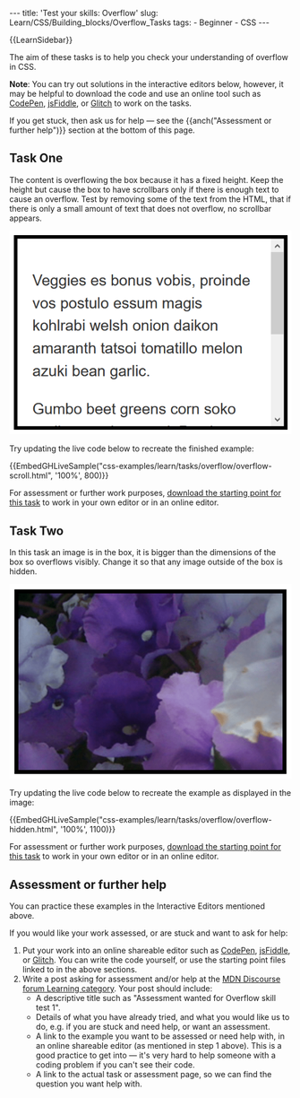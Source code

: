 --- title: 'Test your skills: Overflow' slug: Learn/CSS/Building_blocks/Overflow_Tasks tags: - Beginner - CSS ---

{{LearnSidebar}}

The aim of these tasks is to help you check your understanding of overflow in CSS.

**Note**: You can try out solutions in the interactive editors below, however, it may be helpful to download the code and use an online tool such as [CodePen](https://codepen.io/), [jsFiddle](https://jsfiddle.net/), or [Glitch](https://glitch.com/) to work on the tasks.

If you get stuck, then ask us for help — see the {{anch("Assessment or further help")}} section at the bottom of this page.

## Task One

The content is overflowing the box because it has a fixed height. Keep the height but cause the box to have scrollbars only if there is enough text to cause an overflow. Test by removing some of the text from the HTML, that if there is only a small amount of text that does not overflow, no scrollbar appears.

![A small box with a border and a vertical scrollbar.](mdn-overflow1.png)

Try updating the live code below to recreate the finished example:

{{EmbedGHLiveSample("css-examples/learn/tasks/overflow/overflow-scroll.html", '100%', 800)}}

For assessment or further work purposes, [download the starting point for this task](https://github.com/mdn/css-examples/blob/master/learn/tasks/overflow/overflow-scroll-download.html) to work in your own editor or in an online editor.

## Task Two

In this task an image is in the box, it is bigger than the dimensions of the box so overflows visibly. Change it so that any image outside of the box is hidden.

![A box with an image which fills the box but does not spill out the edges.](mdn-overflow2.png)

Try updating the live code below to recreate the example as displayed in the image:

{{EmbedGHLiveSample("css-examples/learn/tasks/overflow/overflow-hidden.html", '100%', 1100)}}

For assessment or further work purposes, [download the starting point for this task](https://github.com/mdn/css-examples/blob/master/learn/tasks/overflow/overflow-hidden-download.html) to work in your own editor or in an online editor.

## Assessment or further help

You can practice these examples in the Interactive Editors mentioned above.

If you would like your work assessed, or are stuck and want to ask for help:

1.  Put your work into an online shareable editor such as [CodePen](https://codepen.io/), [jsFiddle](https://jsfiddle.net/), or [Glitch](https://glitch.com/). You can write the code yourself, or use the starting point files linked to in the above sections.
2.  Write a post asking for assessment and/or help at the <a href="https://discourse.mozilla.org/c/mdn/learn" class="external external-icon">MDN Discourse forum Learning category</a>. Your post should include:
    - A descriptive title such as "Assessment wanted for Overflow skill test 1".
    - Details of what you have already tried, and what you would like us to do, e.g. if you are stuck and need help, or want an assessment.
    - A link to the example you want to be assessed or need help with, in an online shareable editor (as mentioned in step 1 above). This is a good practice to get into — it's very hard to help someone with a coding problem if you can't see their code.
    - A link to the actual task or assessment page, so we can find the question you want help with.
